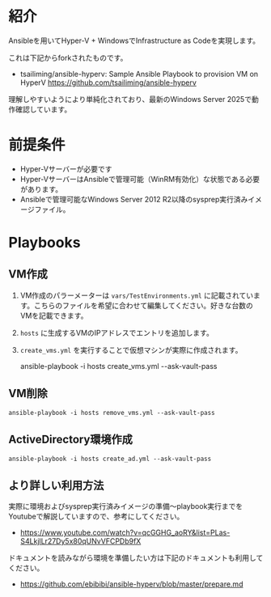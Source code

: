 # 紹介

Ansibleを用いてHyper-V + WindowsでInfrastructure as Codeを実現します。

これは下記からforkされたものです。

 - tsailiming/ansible-hyperv: Sample Ansible Playbook to provision VM on HyperV https://github.com/tsailiming/ansible-hyperv

理解しやすいようにより単純化されており、最新のWindows Server 2025で動作確認しています。


# 前提条件

* Hyper-Vサーバーが必要です
* Hyper-VサーバーはAnsibleで管理可能（WinRM有効化）な状態である必要があります。
* Ansibleで管理可能なWindows Server 2012 R2以降のsysprep実行済みイメージファイル。

# Playbooks

## VM作成

1. VM作成のパラーメーターは `vars/TestEnvironments.yml` に記載されています。こちらのファイルを希望に合わせて編集してください。好きな台数のVMを記載できます。
1. `hosts` に生成するVMのIPアドレスでエントリを追加します。
1. `create_vms.yml` を実行することで仮想マシンが実際に作成されます。

    ansible-playbook -i hosts create_vms.yml --ask-vault-pass

## VM削除

    ansible-playbook -i hosts remove_vms.yml --ask-vault-pass

## ActiveDirectory環境作成

    ansible-playbook -i hosts create_ad.yml --ask-vault-pass

## より詳しい利用方法

実際に環境およびsysprep実行済みイメージの準備～playbook実行までをYoutubeで解説していますので、参考にしてください。

* https://www.youtube.com/watch?v=qcGGHG_aoRY&list=PLas-S4LkjlLr27Dy5x80qUNvVFCPDb9fX

ドキュメントを読みながら環境を準備したい方は下記のドキュメントも利用してください。

* https://github.com/ebibibi/ansible-hyperv/blob/master/prepare.md